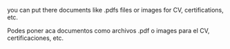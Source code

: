 you can put there documents like .pdfs files or images for CV, certifications, etc.

Podes poner aca documentos como archivos .pdf o images para el CV, certificaciones, etc.